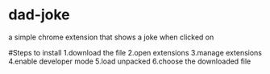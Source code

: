 # dad-joke
a simple chrome extension that shows a joke when clicked on

#Steps to install
1.download the file
2.open extensions 
3.manage extensions
4.enable developer mode
5.load unpacked
6.choose the downloaded file 
